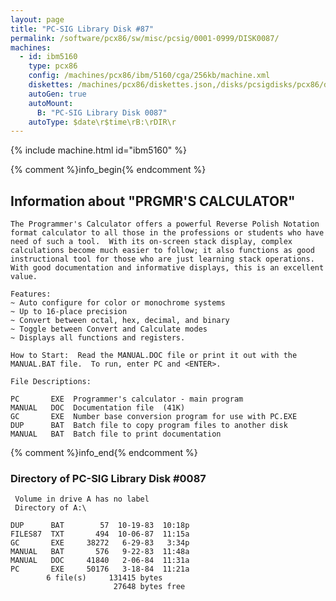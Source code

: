 ```yaml
---
layout: page
title: "PC-SIG Library Disk #87"
permalink: /software/pcx86/sw/misc/pcsig/0001-0999/DISK0087/
machines:
  - id: ibm5160
    type: pcx86
    config: /machines/pcx86/ibm/5160/cga/256kb/machine.xml
    diskettes: /machines/pcx86/diskettes.json,/disks/pcsigdisks/pcx86/diskettes.json
    autoGen: true
    autoMount:
      B: "PC-SIG Library Disk 0087"
    autoType: $date\r$time\rB:\rDIR\r
---
```


{% include machine.html id="ibm5160" %}

{% comment %}info_begin{% endcomment %}

## Information about "PRGMR'S CALCULATOR"

    The Programmer's Calculator offers a powerful Reverse Polish Notation
    format calculator to all those in the professions or students who have
    need of such a tool.  With its on-screen stack display, complex
    calculations become much easier to follow; it also functions as good
    instructional tool for those who are just learning stack operations.
    With good documentation and informative displays, this is an excellent
    value.
    
    Features:
    ~ Auto configure for color or monochrome systems
    ~ Up to 16-place precision
    ~ Convert between octal, hex, decimal, and binary
    ~ Toggle between Convert and Calculate modes
    ~ Displays all functions and registers.
    
    How to Start:  Read the MANUAL.DOC file or print it out with the
    MANUAL.BAT file.  To run, enter PC and <ENTER>.
    
    File Descriptions:
    
    PC       EXE  Programmer's calculator - main program
    MANUAL   DOC  Documentation file  (41K)
    GC       EXE  Number base conversion program for use with PC.EXE
    DUP      BAT  Batch file to copy program files to another disk
    MANUAL   BAT  Batch file to print documentation
{% comment %}info_end{% endcomment %}


### Directory of PC-SIG Library Disk #0087

     Volume in drive A has no label
     Directory of A:\

    DUP      BAT        57  10-19-83  10:18p
    FILES87  TXT       494  10-06-87  11:15a
    GC       EXE     38272   6-29-83   3:34p
    MANUAL   BAT       576   9-22-83  11:48a
    MANUAL   DOC     41840   2-06-84  11:31a
    PC       EXE     50176   3-18-84  11:21a
            6 file(s)     131415 bytes
                           27648 bytes free
